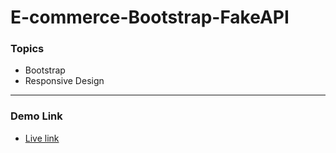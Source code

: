 # E-commerce-Bootstrap-FakeAPI

<h3>Topics</h3>
<ul>
  <li>Bootstrap</li>
  <li>Responsive Design</li>
</ul>

<hr>
<h3>Demo Link</h3>

+ [Live link](https://mecittilim.github.io/E-commerce-Bootstrap-FakeAPI/)

